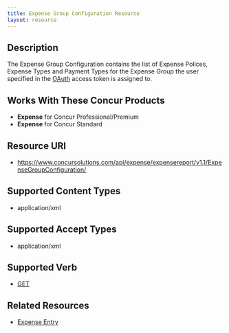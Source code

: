 ```yaml
---
title: Expense Group Configuration Resource 
layout: resource
---
```






## Description
The Expense Group Configuration contains the list of Expense Polices, Expense Types and Payment Types for the Expense Group the user specified in the [OAuth][1] access token is assigned to.

## Works With These Concur Products
* **Expense** for Concur Professional/Premium
* **Expense** for Concur Standard

## Resource URI
* https://www.concursolutions.com/api/expense/expensereport/v1.1/ExpenseGroupConfiguration/

## Supported Content Types
* application/xml

## Supported Accept Types
* application/xml

## Supported Verb
* [GET][2]

## Related Resources
* [Expense Entry][3]

  


[1]: https://developer.concur.com/oauth-20
[2]: https://developer.concur.com/expense-report/expense-group-configuration-resource/expense-group-configuration-resource-get
[3]: https://developer.concur.com/expense-report/expense-entry-resource
